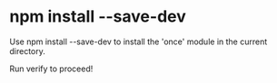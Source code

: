 # npm install --save-dev #

Use npm install --save-dev to install the 'once' module in the current directory.

Run verify to proceed!
